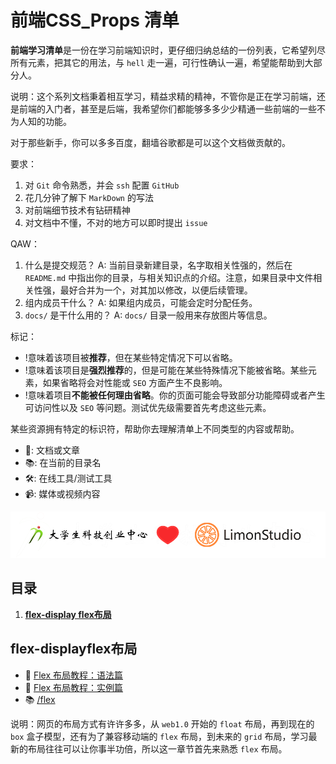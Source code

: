 # 前端CSS_Props 清单

**前端学习清单**是一份在学习前端知识时，更仔细归纳总结的一份列表，它希望列尽所有元素，把其它的用法，与 `hell` 走一遍，可行性确认一遍，希望能帮助到大部分人。

说明：这个系列文档秉着相互学习，精益求精的精神，不管你是正在学习前端，还是前端的入门者，甚至是后端，我希望你们都能够多多少少精通一些前端的一些不为人知的功能。

对于那些新手，你可以多多百度，翻墙谷歌都是可以这个文档做贡献的。

要求：
1. 对 `Git` 命令熟悉，并会 `ssh` 配置 `GitHub`
2. 花几分钟了解下 `MarkDown` 的写法
3. 对前端细节技术有钻研精神
4. 对文档中不懂，不对的地方可以即时提出 `issue`

QAW：
1. 什么是提交规范？
A: 当前目录新建目录，名字取相关性强的，然后在 `README.md` 中指出你的目录，与相关知识点的介绍。注意，如果目录中文件相关性强，最好合并为一个，对其加以修改，以便后续管理。
2. 组内成员干什么？
A: 如果组内成员，可能会定时分配任务。
3. `docs/` 是干什么用的？ 
A: `docs/` 目录一般用来存放图片等信息。

标记：

* !意味着该项目被**推荐**，但在某些特定情况下可以省略。
* !意味着该项目是**强烈推荐**的，但是可能在某些特殊情况下能被省略。某些元素，如果省略将会对性能或 `SEO` 方面产生不良影响。
* !意味着项目**不能被任何理由省略**。你的页面可能会导致部分功能障碍或者产生可访问性以及 `SEO` 等问题。测试优先级需要首先考虑这些元素。

某些资源拥有特定的标识符，帮助你去理解清单上不同类型的内容或帮助。

* 📖: 文档或文章
* 📚: 在当前的目录名
* 🛠: 在线工具/测试工具
* 📹: 媒体或视频内容

[![](/docs/images/logo&logo.png)](https://github.com/LimonStudio)

## 目录

1. **[flex-display flex布局](#flex-displayflex布局)**

## flex-displayflex布局

- 📖 [Flex 布局教程：语法篇](http://www.ruanyifeng.com/blog/2015/07/flex-grammar.html)
- 📖 [Flex 布局教程：实例篇](http://www.ruanyifeng.com/blog/2015/07/flex-examples.html)
- 📚 [/flex](/flex)

说明：网页的布局方式有许许多多，从 `web1.0` 开始的 `float` 布局，再到现在的 `box` 盒子模型，还有为了兼容移动端的 `flex` 布局，到未来的 `grid` 布局，学习最新的布局往往可以让你事半功倍，所以这一章节首先来熟悉 `flex` 布局。

